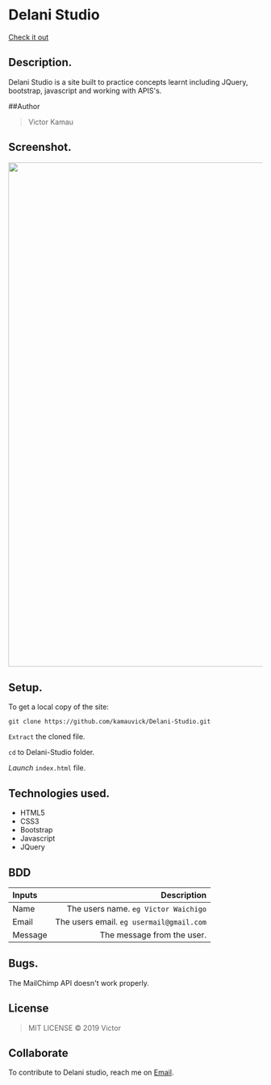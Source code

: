 # Delani Studio

[Check it out]()
## Description.
Delani Studio is a site built to practice concepts learnt including JQuery, bootstrap, javascript and working with APIS's.

##Author
>Victor Kamau

## Screenshot.
<img src="" width="1000">

## Setup.
To get a local copy of the site:

`git clone https://github.com/kamauvick/Delani-Studio.git`

`Extract` the cloned file.

`cd` to Delani-Studio folder.

*Launch* `index.html` file.

## Technologies used.
* HTML5
* CSS3
* Bootstrap
* Javascript
* JQuery

## BDD
| Inputs |  Description |
| :---         |          ---: |
| Name   | The users name. `eg Victor Waichigo`|
| Email     | The users email. ``eg usermail@gmail.com``   |
| Message    | The message from the user.   |

## Bugs.
The MailChimp API doesn't work properly.

## License
>MIT LICENSE &copy; 2019 Victor

## Collaborate
To contribute to Delani studio, reach me on [Email](waichigovick@gmail.com).